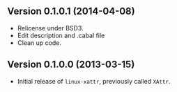 Version 0.1.0.1 (2014-04-08)
----------------------------

- Relicense under BSD3.
- Edit description and .cabal file
- Clean up code.

Version 0.1.0.0 (2013-03-15)
----------------------------

- Initial release of `linux-xattr`, previously called `XAttr`.
